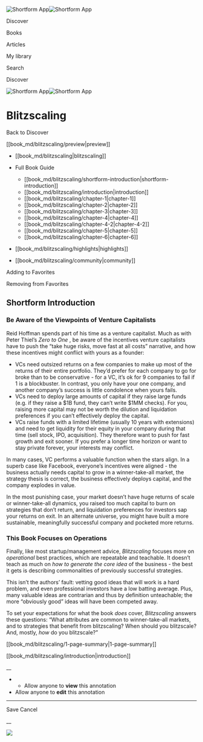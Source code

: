 ![Shortform App](/img/logo.36a2399e.svg)![Shortform App](/img/logo-dark.70c1b072.svg)

Discover

Books

Articles

My library

Search

Discover

![Shortform App](/img/logo.36a2399e.svg)![Shortform App](/img/logo-dark.70c1b072.svg)

# Blitzscaling

Back to Discover

[[book_md/blitzscaling/preview|preview]]

  * [[book_md/blitzscaling|blitzscaling]]
  * Full Book Guide

    * [[book_md/blitzscaling/shortform-introduction|shortform-introduction]]
    * [[book_md/blitzscaling/introduction|introduction]]
    * [[book_md/blitzscaling/chapter-1|chapter-1]]
    * [[book_md/blitzscaling/chapter-2|chapter-2]]
    * [[book_md/blitzscaling/chapter-3|chapter-3]]
    * [[book_md/blitzscaling/chapter-4|chapter-4]]
    * [[book_md/blitzscaling/chapter-4-2|chapter-4-2]]
    * [[book_md/blitzscaling/chapter-5|chapter-5]]
    * [[book_md/blitzscaling/chapter-6|chapter-6]]
  * [[book_md/blitzscaling/highlights|highlights]]
  * [[book_md/blitzscaling/community|community]]



Adding to Favorites 

Removing from Favorites 

## Shortform Introduction

### Be Aware of the Viewpoints of Venture Capitalists

Reid Hoffman spends part of his time as a venture capitalist. Much as with Peter Thiel’s _Zero to One_ , be aware of the incentives venture capitalists have to push the “take huge risks, move fast at all costs” narrative, and how these incentives might conflict with yours as a founder:

  * VCs need outsized returns on a few companies to make up most of the returns of their entire portfolio. They’d prefer for each company to go for broke than to be conservative - for a VC, it’s ok for 9 companies to fail if 1 is a blockbuster. In contrast, you only have your one company, and another company’s success is little condolence when yours fails.
  * VCs need to deploy large amounts of capital if they raise large funds (e.g. if they raise a $1B fund, they can’t write $1MM checks). For you, raising more capital may not be worth the dilution and liquidation preferences if you can’t effectively deploy the capital.
  * VCs raise funds with a limited lifetime (usually 10 years with extensions) and need to get liquidity for their equity in your company during that time (sell stock, IPO, acquisition). They therefore want to push for fast growth and exit sooner. If you prefer a longer time horizon or want to stay private forever, your interests may conflict.



In many cases, VC performs a valuable function when the stars align. In a superb case like Facebook, everyone’s incentives were aligned - the business actually needs capital to grow in a winner-take-all market, the strategy thesis is correct, the business effectively deploys capital, and the company explodes in value.

In the most punishing case, your market doesn’t have huge returns of scale or winner-take-all dynamics, you raised too much capital to burn on strategies that don’t return, and liquidation preferences for investors sap your returns on exit. In an alternate universe, you might have built a more sustainable, meaningfully successful company and pocketed more returns.

### This Book Focuses on Operations

Finally, like most startup/management advice, _Blitzscaling_ focuses more on _operational_ best practices, which are repeatable and teachable. It doesn’t teach as much on _how to generate the core idea_ of the business - the best it gets is describing commonalities of previously successful strategies.

This isn’t the authors’ fault: vetting good ideas that will work is a hard problem, and even professional investors have a low batting average. Plus, many valuable ideas are contrarian and thus by definition unteachable; the more “obviously good” ideas will have been competed away.

To set your expectations for what the book _does_ cover, _Blitzscaling_ answers these questions: “What attributes are common to winner-take-all markets, and to strategies that benefit from blitzscaling? When should you blitzscale? And, mostly, _how_ do you blitzscale?”

[[book_md/blitzscaling/1-page-summary|1-page-summary]]

[[book_md/blitzscaling/introduction|introduction]]

__

  *   * Allow anyone to **view** this annotation
  * Allow anyone to **edit** this annotation



* * *

Save Cancel

__




![](https://bat.bing.com/action/0?ti=56018282&Ver=2&mid=65fdff43-1ce9-4519-9033-b984bdca2eba&sid=201ffde0635411ee902411d77b750559&vid=20202bf0635411ee9ac03f2e618b0b9f&vids=0&msclkid=N&pi=0&lg=en-US&sw=800&sh=600&sc=24&nwd=1&tl=Shortform%20%7C%20Blitzscaling&p=https%3A%2F%2Fwww.shortform.com%2Fapp%2Fbook%2Fblitzscaling%2Fshortform-introduction&r=&lt=414&evt=pageLoad&sv=1&rn=222228)
